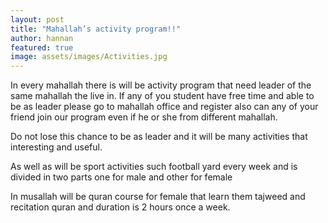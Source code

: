 ```yaml
---
layout: post
title: "Mahallah’s activity program!!"
author: hannan
featured: true
image: assets/images/Activities.jpg
---
```

<p>In every mahallah there is will be activity program that need leader of the same mahallah the live in. If any of you student have free time and able to be as leader please go to mahallah office and register also can any of your friend join our program even if he or she from different mahallah.</p>

<p>Do not lose this chance to be as leader and it will be many activities that interesting and useful.</p>

<p>As well as will be sport activities such football yard every week and is divided in two parts one for male and other for female</p>

<p>In musallah will be quran course for female that learn them tajweed and recitation quran and duration is 2 hours once a week.</p>

